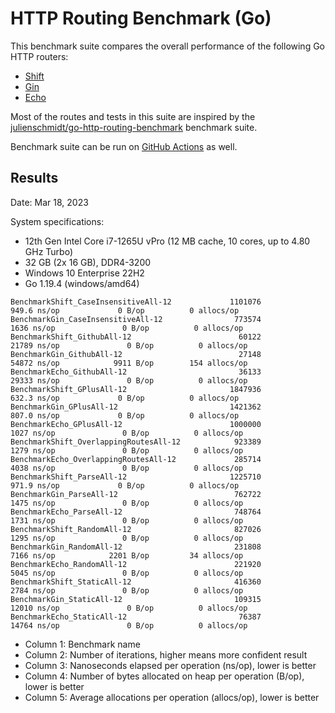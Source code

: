 # HTTP Routing Benchmark (Go)

This benchmark suite compares the overall performance of the following Go HTTP routers:

* [Shift](https://github.com/yousuf64/shift)
* [Gin](https://github.com/gin-gonic/gin)
* [Echo](https://github.com/labstack/echo)

Most of the routes and tests in this suite are inspired by the [julienschmidt/go-http-routing-benchmark](https://github.com/julienschmidt/go-http-routing-benchmark) benchmark suite.

Benchmark suite can be run on [GitHub Actions](https://github.com/yousuf64/http-routing-benchmark/actions) as well.

## Results
Date: Mar 18, 2023

System specifications:
* 12th Gen Intel Core i7-1265U vPro (12 MB cache, 10 cores, up to 4.80 GHz Turbo)
* 32 GB (2x 16 GB), DDR4-3200
* Windows 10 Enterprise 22H2
* Go 1.19.4 (windows/amd64)

```
BenchmarkShift_CaseInsensitiveAll-12             1101076               949.6 ns/op             0 B/op          0 allocs/op
BenchmarkGin_CaseInsensitiveAll-12                773574              1636 ns/op               0 B/op          0 allocs/op
BenchmarkShift_GithubAll-12                        60122             21789 ns/op               0 B/op          0 allocs/op
BenchmarkGin_GithubAll-12                          27148             54872 ns/op            9911 B/op        154 allocs/op
BenchmarkEcho_GithubAll-12                         36133             29333 ns/op               0 B/op          0 allocs/op
BenchmarkShift_GPlusAll-12                       1847936               632.3 ns/op             0 B/op          0 allocs/op
BenchmarkGin_GPlusAll-12                         1421362               807.0 ns/op             0 B/op          0 allocs/op
BenchmarkEcho_GPlusAll-12                        1000000              1027 ns/op               0 B/op          0 allocs/op
BenchmarkShift_OverlappingRoutesAll-12            923389              1279 ns/op               0 B/op          0 allocs/op
BenchmarkEcho_OverlappingRoutesAll-12             285714              4038 ns/op               0 B/op          0 allocs/op
BenchmarkShift_ParseAll-12                       1225710               971.9 ns/op             0 B/op          0 allocs/op
BenchmarkGin_ParseAll-12                          762722              1475 ns/op               0 B/op          0 allocs/op
BenchmarkEcho_ParseAll-12                         748764              1731 ns/op               0 B/op          0 allocs/op
BenchmarkShift_RandomAll-12                       827026              1295 ns/op               0 B/op          0 allocs/op
BenchmarkGin_RandomAll-12                         231808              7166 ns/op            2201 B/op         34 allocs/op
BenchmarkEcho_RandomAll-12                        221920              5045 ns/op               0 B/op          0 allocs/op
BenchmarkShift_StaticAll-12                       416360              2784 ns/op               0 B/op          0 allocs/op
BenchmarkGin_StaticAll-12                         109315             12010 ns/op               0 B/op          0 allocs/op
BenchmarkEcho_StaticAll-12                         76387             14764 ns/op               0 B/op          0 allocs/op
```

* Column 1: Benchmark name
* Column 2: Number of iterations, higher means more confident result
* Column 3: Nanoseconds elapsed per operation (ns/op), lower is better
* Column 4: Number of bytes allocated on heap per operation (B/op), lower is better
* Column 5: Average allocations per operation (allocs/op), lower is better